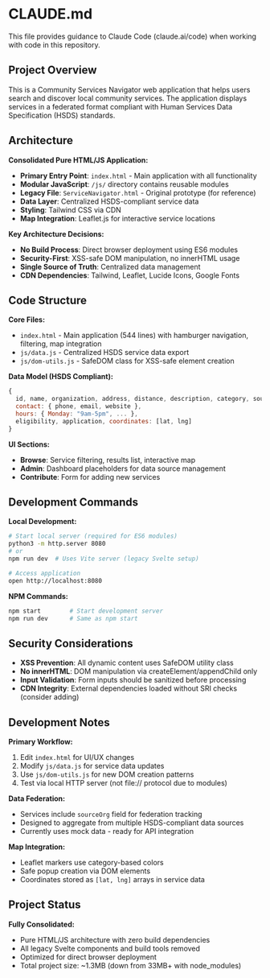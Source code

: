 # CLAUDE.md

This file provides guidance to Claude Code (claude.ai/code) when working with code in this repository.

## Project Overview

This is a Community Services Navigator web application that helps users search and discover local community services. The application displays services in a federated format compliant with Human Services Data Specification (HSDS) standards.

## Architecture

**Consolidated Pure HTML/JS Application:**
- **Primary Entry Point**: `index.html` - Main application with all functionality
- **Modular JavaScript**: `/js/` directory contains reusable modules
- **Legacy File**: `ServiceNavigator.html` - Original prototype (for reference)
- **Data Layer**: Centralized HSDS-compliant service data
- **Styling**: Tailwind CSS via CDN
- **Map Integration**: Leaflet.js for interactive service locations

**Key Architecture Decisions:**
- **No Build Process**: Direct browser deployment using ES6 modules
- **Security-First**: XSS-safe DOM manipulation, no innerHTML usage
- **Single Source of Truth**: Centralized data management
- **CDN Dependencies**: Tailwind, Leaflet, Lucide Icons, Google Fonts

## Code Structure

**Core Files:**
- `index.html` - Main application (544 lines) with hamburger navigation, filtering, map integration
- `js/data.js` - Centralized HSDS service data export
- `js/dom-utils.js` - SafeDOM class for XSS-safe element creation

**Data Model (HSDS Compliant):**
```javascript
{
  id, name, organization, address, distance, description, category, sourceOrg,
  contact: { phone, email, website },
  hours: { Monday: "9am-5pm", ... },
  eligibility, application, coordinates: [lat, lng]
}
```

**UI Sections:**
- **Browse**: Service filtering, results list, interactive map
- **Admin**: Dashboard placeholders for data source management
- **Contribute**: Form for adding new services

## Development Commands

**Local Development:**
```bash
# Start local server (required for ES6 modules)
python3 -m http.server 8080
# or
npm run dev  # Uses Vite server (legacy Svelte setup)

# Access application
open http://localhost:8080
```

**NPM Commands:**
```bash
npm start        # Start development server
npm run dev      # Same as npm start
```

## Security Considerations

- **XSS Prevention**: All dynamic content uses SafeDOM utility class
- **No innerHTML**: DOM manipulation via createElement/appendChild only  
- **Input Validation**: Form inputs should be sanitized before processing
- **CDN Integrity**: External dependencies loaded without SRI checks (consider adding)

## Development Notes

**Primary Workflow:**
1. Edit `index.html` for UI/UX changes
2. Modify `js/data.js` for service data updates
3. Use `js/dom-utils.js` for new DOM creation patterns
4. Test via local HTTP server (not file:// protocol due to modules)

**Data Federation:**
- Services include `sourceOrg` field for federation tracking
- Designed to aggregate from multiple HSDS-compliant data sources
- Currently uses mock data - ready for API integration

**Map Integration:**
- Leaflet markers use category-based colors
- Safe popup creation via DOM elements
- Coordinates stored as `[lat, lng]` arrays in service data

## Project Status

**Fully Consolidated:**
- Pure HTML/JS architecture with zero build dependencies
- All legacy Svelte components and build tools removed
- Optimized for direct browser deployment
- Total project size: ~1.3MB (down from 33MB+ with node_modules)